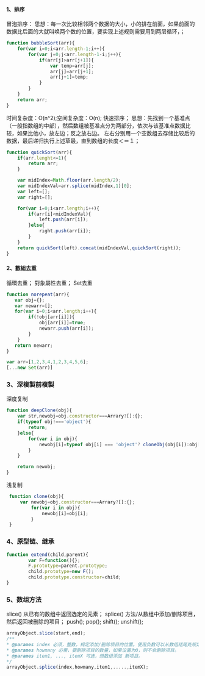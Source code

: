#### 1、排序
冒泡排序：
思想：每一次比较相邻两个数据的大小，小的排在前面，如果前面的数据比后面的大就叫唤两个数的位置，要实现上述规则需要用到两层循环，；
``` javascript
function bubbleSort(arr){
	for(var i=0;i<arr.length-1;i++){
		for(var j=0;j<arr.length-1-i;j++){
			if(arr[j]>arr[j+1]){
				var temp=arr[j];
				arr[j]=arr[j+1];
				arr[j+1]=temp;
			}
		}
	}
	return arr;
}
```
时间复杂度：O(n^2);空间复杂度：O(n);
快速排序；
思想：先找到一个基准点（一般指数组的中部），然后数组被基准点分为两部分，依次与该基准点数据比较，如果比他小，放左边；反之放右边。
		左右分别用一个空数组去存储比较后的数据，最后递归执行上述草最，直到数组的长度＜＝１；
``` javascript
function quickSort(arr){
	if(arr.lenght<=1){
		return arr;
	}

	var midIndex=Math.floor(arr.length/2);
	var midIndexVal=arr.splice(midIndex,1)[0];
	var left=[];
	var right=[];

	for(var i=0;i<arr.length;i++){
		if(arr[i]<midIndexVal){
			left.push(arr[i]);
		}else{
			right.push(arr[i]);
		}
	}
	return quickSort(left).concat(midIndexVal,quickSort(right));
}
```
#### 2、數組去重
循環去重；
對象屬性去重；
Set去重
``` javascript
function norepeat(arr){
   var obj={};
   var newarr=[];
   for(var i=0;i<arr.length;i++){
		if(!obj[arr[i]]){
			obj[arr[i]]=true;
            newarr.push(arr[i]);		
		}	
	}
   return newarr;
}

var arr=[1,2,3,4,1,2,3,4,5,6];
[...new Set(arr)]

```
### 3、深複製前複製

深度复制
``` javascript
function deepClone(obj){
    var str,newobj=obj.constructor===Arrary?[]:{};
    if(typeof obj!==='object'){
        return;
    }else{
        for(var i in obj){
            newobj[i]=typeof obj[i] === 'object'? cloneObj(obj[i]):obj[i];
        }
    }

    return newobj;
}

```

浅复制
``` javascript
 function clone(obj){
     var newobj=obj.constructor===Arrary?[]:{};
         for(var i in obj){
             newobj[i]=obj[i];
         }
 }

```
### 4、原型链、继承
``` javascript
function extend(child,parent){
        var F=function(){};
        F.prototype=parent.prototype;
        child.prototype=new F();
        child.prototype.constructor=child;
}
```

### 5、数组方法
slice() 从已有的数组中返回选定的元素；
splice() 方法/从数组中添加/删除项目，然后返回被删除的项目；
push();
pop();
shift();
unshift();
``` javascript
arrayObject.slice(start,end);
/**
* @parames index 必须，整数，规定添加/删除项目的位置。使用负数可以从数组结尾处规定位置。
* @parames howmany 必需，要删除项目的数量，如果设置为0，则不会删除项目。
* @parames item1, ..., itemX 可选，想数组添加 新项目。
*/
arrayObject.splice(index,howmany,item1,.....,itemX);

```
